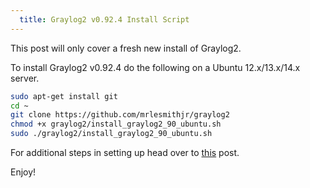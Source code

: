 ```yaml
---
  title: Graylog2 v0.92.4 Install Script
---
```


This post will only cover a fresh new install of Graylog2.

To install Graylog2 v0.92.4 do the following on a Ubuntu 12.x/13.x/14.x server.

```bash
sudo apt-get install git
cd ~
git clone https://github.com/mrlesmithjr/graylog2
chmod +x graylog2/install_graylog2_90_ubuntu.sh
sudo ./graylog2/install_graylog2_90_ubuntu.sh
```

For additional steps in setting up head over to [this](https://everythingshouldbevirtual.com/ubuntu-12-04-graylog2-installation) post.

Enjoy!
